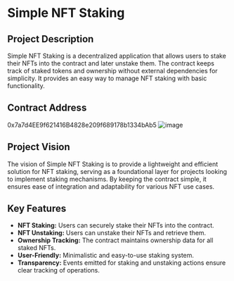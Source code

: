 # Simple NFT Staking

## Project Description
Simple NFT Staking is a decentralized application that allows users to stake their NFTs into the contract and later unstake them. The contract keeps track of staked tokens and ownership without external dependencies for simplicity. It provides an easy way to manage NFT staking with basic functionality.

## Contract Address
0x7a7d4EE9f621416B4828e209f689178b1334bAb5
![image](https://github.com/user-attachments/assets/12d6a701-cba2-4a40-bb67-d0624b93fe36)


## Project Vision
The vision of Simple NFT Staking is to provide a lightweight and efficient solution for NFT staking, serving as a foundational layer for projects looking to implement staking mechanisms. By keeping the contract simple, it ensures ease of integration and adaptability for various NFT use cases.

## Key Features
- **NFT Staking:** Users can securely stake their NFTs into the contract.
- **NFT Unstaking:** Users can unstake their NFTs and retrieve them.
- **Ownership Tracking:** The contract maintains ownership data for all staked NFTs.
- **User-Friendly:** Minimalistic and easy-to-use staking system.
- **Transparency:** Events emitted for staking and unstaking actions ensure clear tracking of operations.



